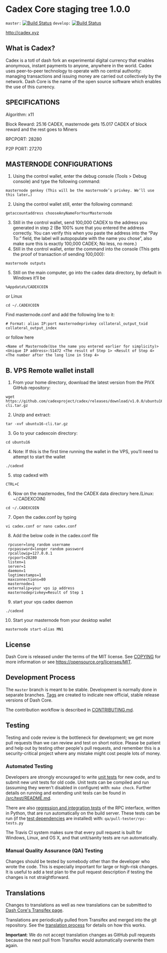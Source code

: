 Cadex Core staging tree 1.0.0
===============================

`master:` [![Build Status](https://travis-ci.org/dashpay/dash.svg?branch=master)](https://travis-ci.org/dashpay/dash) `develop:` [![Build Status](https://travis-ci.org/dashpay/dash.svg?branch=develop)](https://travis-ci.org/dashpay/dash/branches)

http://cadex.xyz


What is Cadex?
----------------

Cadex is a totl of dash fork an experimental digital currency that enables anonymous, instant
payments to anyone, anywhere in the world. Cadex uses peer-to-peer technology
to operate with no central authority: managing transactions and issuing money
are carried out collectively by the network. Dash Core is the name of the open
source software which enables the use of this currency.

SPECIFICATIONS
--------------
Algorithm: x11

Block Reward: 25.16 CADEX, masternode gets 15.017 CADEX of block reward and the rest goes to Miners

RPCPORT: 28280

P2P PORT: 27270


MASTERNODE CONFIGURATIONS
-------------------------
1) Using the control wallet, enter the debug console (Tools > Debug console) and type the following command:
```
masternode genkey (This will be the masternode’s privkey. We’ll use this later…)
```
2) Using the control wallet still, enter the following command:
```
getaccountaddress chooseAnyNameForYourMasternode
```
3) Still in the control wallet, send 100,000 CADEX to the address you generated in step 2 (Be 100% sure that you entered the address correctly. You can verify this when you paste the address into the “Pay To:” field, the label will autopopulate with the name you chose”, also make sure this is exactly 100,000 CADEX; No less, no more.)
4) Still in the control wallet, enter the command into the console (This gets the proof of transaction of sending 100,000):
```
masternode outputs
```
5) Still on the main computer, go into the cadex data directory, by default in Windows it’ll be
```
%Appdata%/CADEXCOIN
```
or Linux
```
cd ~/.CADEXCOIN
```
Find masternode.conf and add the following line to it:
```
# Format: alias IP:port masternodeprivkey collateral_output_txid collateral_output_index
```
or follow here
```
<Name of Masternode(Use the name you entered earlier for simplicity)> <Unique IP address>:51472 <The result of Step 1> <Result of Step 4> <The number after the long line in Step 4>
```
B. VPS Remote wallet install
----------------------------
1. From your home directory, download the latest version from the PIVX GitHub repository:
```
wget https://github.com/cadexproject/cadex/releases/download/v1.0.0/ubuntu16-cli.tar.gz
```
2. Unzip and extract:  
```
tar -xvf ubuntu16-cli.tar.gz
```
3. Go to your cadexcoin directory:
```
cd ubuntu16
```
4. Note: If this is the first time running the wallet in the VPS, you’ll need to attempt to start the wallet 
```
./cadexd
```
5. stop cadexd with
```
CTRL+C
```
6. Now on the masternodes, find the CADEX data directory here.(Linux: ~/.CADEXCOIN)
```
cd ~/.CADEXCOIN
```
7. Open the cadex.conf by typing
```
vi cadex.conf or nano cadex.conf 
```
8. Add the below code in the cadex.conf file 
```
 rpcuser=long random username
 rpcpassword=longer random password
 rpcallowip=127.0.0.1
 rpcport=28280
 listen=1
 server=1
 daemon=1
 logtimestamps=1
 maxconnections=80
 masternode=1
 externalip=your vps ip address
 masternodeprivkey=Result of Step 1
```
9. start your vps cadex daemon
```
./cadexd
```
10. Start your masternode from your desktop wallet
```
masternode start-alias MN1
```

License
-------

Dash Core is released under the terms of the MIT license. See [COPYING](COPYING) for more
information or see https://opensource.org/licenses/MIT.

Development Process
-------------------

The `master` branch is meant to be stable. Development is normally done in separate branches.
[Tags](https://github.com/cadexproject/cadex/tags) are created to indicate new official,
stable release versions of Dash Core.

The contribution workflow is described in [CONTRIBUTING.md](CONTRIBUTING.md).

Testing
-------

Testing and code review is the bottleneck for development; we get more pull
requests than we can review and test on short notice. Please be patient and help out by testing
other people's pull requests, and remember this is a security-critical project where any mistake might cost people
lots of money.

### Automated Testing

Developers are strongly encouraged to write [unit tests](src/test/README.md) for new code, and to
submit new unit tests for old code. Unit tests can be compiled and run
(assuming they weren't disabled in configure) with: `make check`. Further details on running
and extending unit tests can be found in [/src/test/README.md](/src/test/README.md).

There are also [regression and integration tests](/qa) of the RPC interface, written
in Python, that are run automatically on the build server.
These tests can be run (if the [test dependencies](/qa) are installed) with: `qa/pull-tester/rpc-tests.py`

The Travis CI system makes sure that every pull request is built for Windows, Linux, and OS X, and that unit/sanity tests are run automatically.

### Manual Quality Assurance (QA) Testing

Changes should be tested by somebody other than the developer who wrote the
code. This is especially important for large or high-risk changes. It is useful
to add a test plan to the pull request description if testing the changes is
not straightforward.

Translations
------------

Changes to translations as well as new translations can be submitted to
[Dash Core's Transifex page](https://www.transifex.com/projects/p/cadex/).

Translations are periodically pulled from Transifex and merged into the git repository. See the
[translation process](doc/translation_process.md) for details on how this works.

**Important**: We do not accept translation changes as GitHub pull requests because the next
pull from Transifex would automatically overwrite them again.

